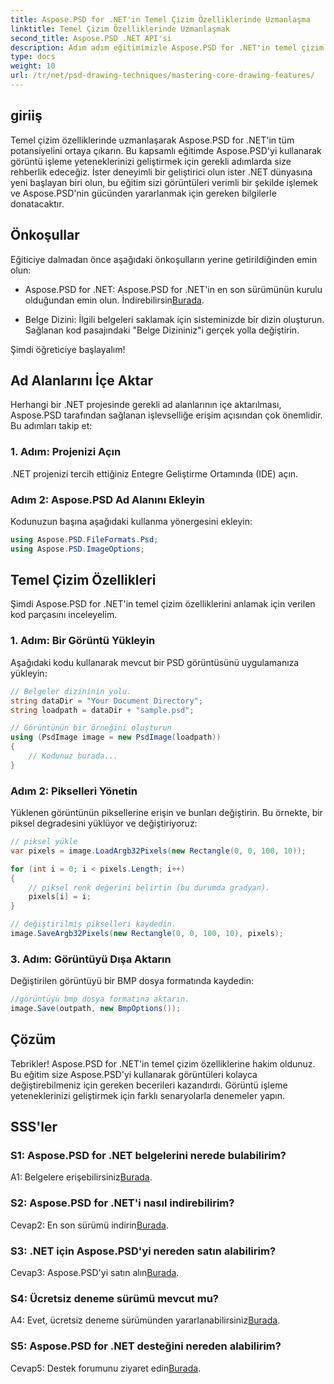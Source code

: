 ```yaml
---
title: Aspose.PSD for .NET'in Temel Çizim Özelliklerinde Uzmanlaşma
linktitle: Temel Çizim Özelliklerinde Uzmanlaşmak
second_title: Aspose.PSD .NET API'si
description: Adım adım eğitimimizle Aspose.PSD for .NET'in temel çizim özelliklerini öğrenin. Görüntü işleme becerilerini zahmetsizce geliştirin.
type: docs
weight: 10
url: /tr/net/psd-drawing-techniques/mastering-core-drawing-features/
---
```

## giriiş

Temel çizim özelliklerinde uzmanlaşarak Aspose.PSD for .NET'in tüm potansiyelini ortaya çıkarın. Bu kapsamlı eğitimde Aspose.PSD'yi kullanarak görüntü işleme yeteneklerinizi geliştirmek için gerekli adımlarda size rehberlik edeceğiz. İster deneyimli bir geliştirici olun ister .NET dünyasına yeni başlayan biri olun, bu eğitim sizi görüntüleri verimli bir şekilde işlemek ve Aspose.PSD'nin gücünden yararlanmak için gereken bilgilerle donatacaktır.

## Önkoşullar

Eğiticiye dalmadan önce aşağıdaki önkoşulların yerine getirildiğinden emin olun:

-  Aspose.PSD for .NET: Aspose.PSD for .NET'in en son sürümünün kurulu olduğundan emin olun. İndirebilirsin[Burada](https://releases.aspose.com/psd/net/).

- Belge Dizini: İlgili belgeleri saklamak için sisteminizde bir dizin oluşturun. Sağlanan kod pasajındaki "Belge Dizininiz"i gerçek yolla değiştirin.

Şimdi öğreticiye başlayalım!

## Ad Alanlarını İçe Aktar

Herhangi bir .NET projesinde gerekli ad alanlarının içe aktarılması, Aspose.PSD tarafından sağlanan işlevselliğe erişim açısından çok önemlidir. Bu adımları takip et:

### 1. Adım: Projenizi Açın

.NET projenizi tercih ettiğiniz Entegre Geliştirme Ortamında (IDE) açın.

### Adım 2: Aspose.PSD Ad Alanını Ekleyin

Kodunuzun başına aşağıdaki kullanma yönergesini ekleyin:

```csharp
using Aspose.PSD.FileFormats.Psd;
using Aspose.PSD.ImageOptions;
```

## Temel Çizim Özellikleri

Şimdi Aspose.PSD for .NET'in temel çizim özelliklerini anlamak için verilen kod parçasını inceleyelim.

### 1. Adım: Bir Görüntü Yükleyin

Aşağıdaki kodu kullanarak mevcut bir PSD görüntüsünü uygulamanıza yükleyin:

```csharp
// Belgeler dizininin yolu.
string dataDir = "Your Document Directory";
string loadpath = dataDir + "sample.psd";

// Görüntünün bir örneğini oluşturun
using (PsdImage image = new PsdImage(loadpath))
{
    // Kodunuz burada...
}
```

### Adım 2: Pikselleri Yönetin

Yüklenen görüntünün piksellerine erişin ve bunları değiştirin. Bu örnekte, bir piksel degradesini yüklüyor ve değiştiriyoruz:

```csharp
// piksel yükle
var pixels = image.LoadArgb32Pixels(new Rectangle(0, 0, 100, 10));

for (int i = 0; i < pixels.Length; i++)
{
    // piksel renk değerini belirtin (bu durumda gradyan).
    pixels[i] = i;
}

// değiştirilmiş pikselleri kaydedin.
image.SaveArgb32Pixels(new Rectangle(0, 0, 100, 10), pixels);
```

### 3. Adım: Görüntüyü Dışa Aktarın

Değiştirilen görüntüyü bir BMP dosya formatında kaydedin:

```csharp
//görüntüyü bmp dosya formatına aktarın.
image.Save(outpath, new BmpOptions());
```

## Çözüm

Tebrikler! Aspose.PSD for .NET'in temel çizim özelliklerine hakim oldunuz. Bu eğitim size Aspose.PSD'yi kullanarak görüntüleri kolayca değiştirebilmeniz için gereken becerileri kazandırdı. Görüntü işleme yeteneklerinizi geliştirmek için farklı senaryolarla denemeler yapın.

## SSS'ler

### S1: Aspose.PSD for .NET belgelerini nerede bulabilirim?

 A1: Belgelere erişebilirsiniz[Burada](https://reference.aspose.com/psd/net/).

### S2: Aspose.PSD for .NET'i nasıl indirebilirim?

 Cevap2: En son sürümü indirin[Burada](https://releases.aspose.com/psd/net/).

### S3: .NET için Aspose.PSD'yi nereden satın alabilirim?

 Cevap3: Aspose.PSD'yi satın alın[Burada](https://purchase.aspose.com/buy).

### S4: Ücretsiz deneme sürümü mevcut mu?

 A4: Evet, ücretsiz deneme sürümünden yararlanabilirsiniz[Burada](https://releases.aspose.com/).

### S5: Aspose.PSD for .NET desteğini nereden alabilirim?

 Cevap5: Destek forumunu ziyaret edin[Burada](https://forum.aspose.com/c/psd/34).
